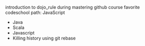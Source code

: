 introduction to dojo_rule during mastering github course
favorite codeschool path: JavaScript
* Java
* Scala
* Javascript
* Killing history using git rebase
